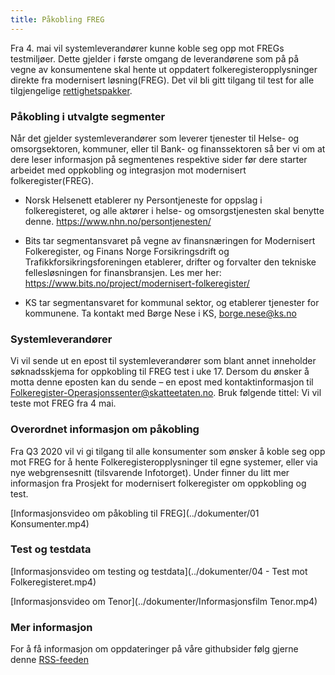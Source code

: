 ```yaml
---
title: Påkobling FREG
---
```

Fra 4. mai vil systemleverandører kunne koble seg opp mot FREGs testmiljøer. Dette gjelder i første omgang de leverandørene som på på vegne av konsumentene skal hente ut oppdatert folkeregisteropplysninger direkte fra modernisert løsning(FREG). Det vil bli gitt tilgang til test for alle tilgjengelige [rettighetspakker](https://www.skatteetaten.no/en/person/national-registry/about/modernisering/ny-lov-og-nye-tilganger/#tilganger-etter-ny-lov).         

### Påkobling i utvalgte segmenter
Når det gjelder systemleverandører som leverer tjenester til Helse- og omsorgsektoren, kommuner, eller til Bank- og finanssektoren så ber vi om at dere leser informasjon på segmentenes respektive sider før dere starter arbeidet med oppkobling og integrasjon mot modernisert folkeregister(FREG). 

* Norsk Helsenett etablerer ny Persontjeneste for oppslag i folkeregisteret, og alle aktører i helse- og omsorgstjenesten skal benytte denne. https://www.nhn.no/persontjenesten/

* Bits tar segmentansvaret på vegne av finansnæringen for Modernisert Folkeregister, og Finans Norge Forsikringsdrift og Trafikkforsikringsforeningen etablerer, drifter og forvalter den tekniske fellesløsningen for finansbransjen. Les mer her:  https://www.bits.no/project/modernisert-folkeregister/

* KS tar segmentansvaret for kommunal sektor, og etablerer tjenester for kommunene. Ta kontakt med Børge Nese i KS, borge.nese@ks.no

### Systemleverandører
Vi vil sende ut en epost til systemleverandører som blant annet inneholder søknadsskjema for oppkobling til FREG test i uke 17. Dersom du ønsker å motta denne eposten kan du sende – en epost med kontaktinformasjon til Folkeregister-Operasjonssenter@skatteetaten.no. Bruk følgende tittel: Vi vil teste mot FREG fra 4 mai. 

### Overordnet informasjon om påkobling
Fra Q3 2020 vil vi gi tilgang til alle konsumenter som ønsker å koble seg opp mot FREG for å hente Folkeregisteropplysninger til egne systemer, eller via nye webgrensesnitt (tilsvarende Infotorget).
Under finner du litt mer informasjon fra Prosjekt for modernisert folkeregister om oppkobling og test.  

[Informasjonsvideo om påkobling til FREG](../dokumenter/01 Konsumenter.mp4)

### Test og testdata
[Informasjonsvideo om testing og testdata](../dokumenter/04 - Test mot Folkeregisteret.mp4)

[Informasjonsvideo om Tenor](../dokumenter/Informasjonsfilm Tenor.mp4)

### Mer informasjon
For å få informasjon om oppdateringer på våre githubsider følg gjerne denne [RSS-feeden](https://skatteetaten.github.io/folkeregisteret-api-dokumentasjon/rss.xml) 
